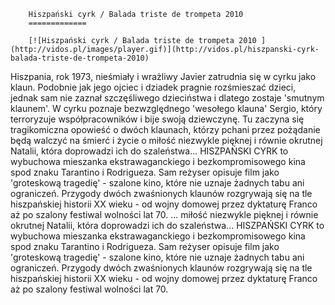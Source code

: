 
        Hiszpański cyrk / Balada triste de trompeta 2010 
        =============
        
        [![Hiszpański cyrk / Balada triste de trompeta 2010 ](http://vidos.pl/images/player.gif)](http://vidos.pl/hiszpanski-cyrk-balada-triste-de-trompeta-2010)
        
        
 Hiszpania, rok 1973, nieśmiały i wrażliwy Javier zatrudnia się w cyrku jako klaun. Podobnie jak jego ojciec i dziadek pragnie rozśmieszać dzieci, jednak sam nie zaznał szczęśliwego dzieciństwa i dlatego zostaje 'smutnym klaunem'. W cyrku poznaje bezwzględnego 'wesołego klauna' Sergio, który terroryzuje współpracowników i bije swoją dziewczynę. Tu zaczyna się tragikomiczna opowieść o dwóch klaunach, którzy pchani przez pożądanie będą walczyć na śmierć i życie o miłość niezwykle pięknej i równie okrutnej Natalii, która doprowadzi ich do szaleństwa... HISZPAŃSKI CYRK to wybuchowa mieszanka ekstrawaganckiego i bezkompromisowego kina spod znaku Tarantino i Rodrigueza. Sam reżyser opisuje film jako 'groteskową tragedię' - szalone kino, które nie uznaje żadnych tabu ani ograniczeń. Przygody dwóch zwaśnionych klaunów rozgrywają się na tle hiszpańskiej historii XX wieku - od wojny domowej przez dyktaturę Franco aż po szalony festiwal wolności lat 70.   ... miłość niezwykle pięknej i równie okrutnej Natalii, która doprowadzi ich do szaleństwa... HISZPAŃSKI CYRK to wybuchowa mieszanka ekstrawaganckiego i bezkompromisowego kina spod znaku Tarantino i Rodrigueza. Sam reżyser opisuje film jako 'groteskową tragedię' - szalone kino, które nie uznaje żadnych tabu ani ograniczeń. Przygody dwóch zwaśnionych klaunów rozgrywają się na tle hiszpańskiej historii XX wieku - od wojny domowej przez dyktaturę Franco aż po szalony festiwal wolności lat 70.
    